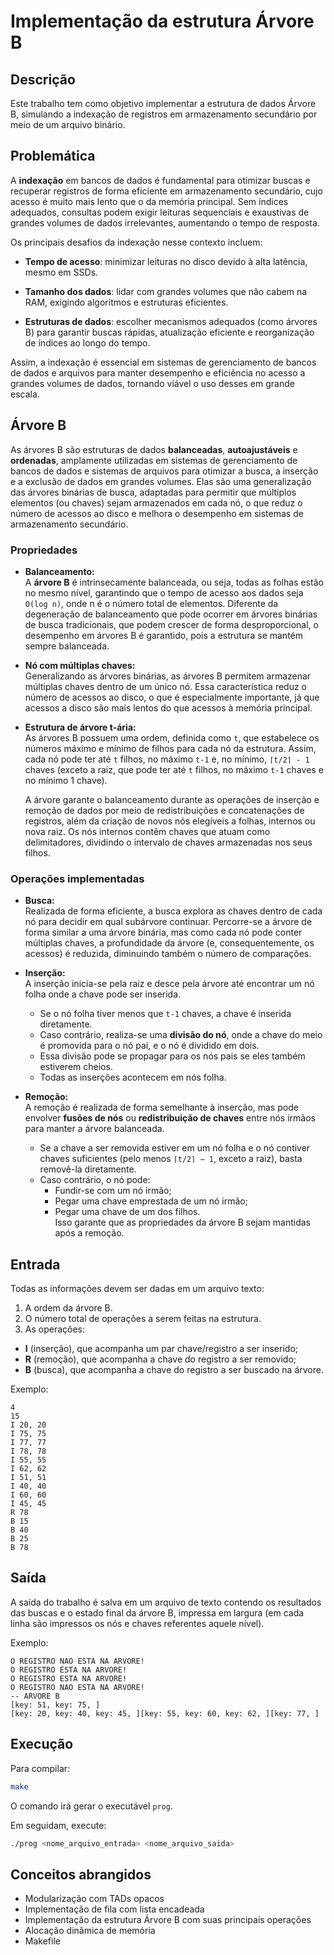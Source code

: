 # Implementação da estrutura Árvore B

## Descrição

Este trabalho tem como objetivo implementar a estrutura de dados Árvore B, simulando a indexação de registros em armazenamento secundário por meio de um arquivo binário.

## Problemática

A **indexação** em bancos de dados é fundamental para otimizar buscas e recuperar registros de forma eficiente em armazenamento secundário, cujo acesso é muito mais lento que o da memória principal. Sem índices adequados, consultas podem exigir leituras sequenciais e exaustivas de grandes volumes de dados irrelevantes, aumentando o tempo de resposta.

Os principais desafios da indexação nesse contexto incluem:

- **Tempo de acesso**: minimizar leituras no disco devido à alta latência, mesmo em SSDs.

- **Tamanho dos dados**: lidar com grandes volumes que não cabem na RAM, exigindo algoritmos e estruturas eficientes.

- **Estruturas de dados**: escolher mecanismos adequados (como árvores B) para garantir buscas rápidas, atualização eficiente e reorganização de índices ao longo do tempo.

Assim, a indexação é essencial em sistemas de gerenciamento de bancos de dados e arquivos para manter desempenho e eficiência no acesso a grandes volumes de dados, tornando viável o uso desses em grande escala.

## Árvore B

As árvores B são estruturas de dados **balanceadas**, **autoajustáveis** e **ordenadas**, amplamente utilizadas em sistemas de gerenciamento de bancos de dados e sistemas de arquivos para otimizar a busca, a inserção e a exclusão de dados em grandes volumes. Elas são uma generalização das árvores binárias de busca, adaptadas para permitir que múltiplos elementos (ou chaves) sejam armazenados em cada nó, o que reduz o número de acessos ao disco e melhora o desempenho em sistemas de armazenamento secundário.

### Propriedades

- **Balanceamento:**  
  A **árvore B** é intrinsecamente balanceada, ou seja, todas as folhas estão no mesmo nível, garantindo que o tempo de acesso aos dados seja `O(log n)`, onde n é o número total de elementos. Diferente da degeneração de balanceamento que pode ocorrer em árvores binárias de busca tradicionais, que podem crescer de forma desproporcional, o desempenho em árvores B é garantido, pois a estrutura se mantém sempre balanceada.

- **Nó com múltiplas chaves:**  
  Generalizando as árvores binárias, as árvores B permitem armazenar múltiplas chaves dentro de um único nó. Essa característica reduz o número de acessos ao disco, o que é especialmente importante, já que acessos a disco são mais lentos do que acessos à memória principal.

- **Estrutura de árvore t-ária:**  
  As árvores B possuem uma ordem, definida como `t`, que estabelece os números máximo e mínimo de filhos para cada nó da estrutura. Assim, cada nó pode ter até `t` filhos, no máximo `t-1` e, no mínimo, `⌈t/2⌉ - 1` chaves (exceto a raiz, que pode ter até `t` filhos, no máximo `t-1` chaves e no mínimo 1 chave).  

  A árvore garante o balanceamento durante as operações de inserção e remoção de dados por meio de redistribuições e concatenações de registros, além da criação de novos nós elegíveis a folhas, internos ou nova raiz. Os nós internos contêm chaves que atuam como delimitadores, dividindo o intervalo de chaves armazenadas nos seus filhos.

### Operações implementadas

- **Busca:**  
  Realizada de forma eficiente, a busca explora as chaves dentro de cada nó para decidir em qual subárvore continuar. Percorre-se a árvore de forma similar a uma árvore binária, mas como cada nó pode conter múltiplas chaves, a profundidade da árvore (e, consequentemente, os acessos) é reduzida, diminuindo também o número de comparações.

- **Inserção:**  
  A inserção inicia-se pela raiz e desce pela árvore até encontrar um nó folha onde a chave pode ser inserida.  
  - Se o nó folha tiver menos que `t-1` chaves, a chave é inserida diretamente.  
  - Caso contrário, realiza-se uma **divisão do nó**, onde a chave do meio é promovida para o nó pai, e o nó é dividido em dois.  
  - Essa divisão pode se propagar para os nós pais se eles também estiverem cheios.  
  - Todas as inserções acontecem em nós folha.

- **Remoção:**  
  A remoção é realizada de forma semelhante à inserção, mas pode envolver **fusões de nós** ou **redistribuição de chaves** entre nós irmãos para manter a árvore balanceada.  
  - Se a chave a ser removida estiver em um nó folha e o nó contiver chaves suficientes (pelo menos `⌈t/2⌉ − 1`, exceto a raiz), basta removê-la diretamente.  
  - Caso contrário, o nó pode:  
    - Fundir-se com um nó irmão;  
    - Pegar uma chave emprestada de um nó irmão;  
    - Pegar uma chave de um dos filhos.  
  Isso garante que as propriedades da árvore B sejam mantidas após a remoção.

## Entrada

Todas as informações devem ser dadas em um arquivo texto:  

1. A ordem da árvore B.  
2. O número total de operações a serem feitas na estrutura.
3. As operações:
  - **I** (inserção), que acompanha um par chave/registro a ser inserido;  
  - **R** (remoção), que acompanha a chave do registro a ser removido;  
  - **B** (busca), que acompanha a chave do registro a ser buscado na árvore.

Exemplo:
```
4
15
I 20, 20
I 75, 75
I 77, 77
I 78, 78
I 55, 55
I 62, 62
I 51, 51
I 40, 40
I 60, 60
I 45, 45
R 78
B 15
B 40
B 25
B 78
```

## Saída

A saída do trabalho é salva em um arquivo de texto contendo os resultados das buscas e o estado final da árvore B, impressa em largura (em cada linha são impressos os nós e chaves referentes aquele nível).

Exemplo:

```
O REGISTRO NAO ESTA NA ARVORE!
O REGISTRO ESTA NA ARVORE!
O REGISTRO ESTA NA ARVORE!
O REGISTRO NAO ESTA NA ARVORE!
-- ARVORE B
[key: 51, key: 75, ]
[key: 20, key: 40, key: 45, ][key: 55, key: 60, key: 62, ][key: 77, ]
```

## Execução

Para compilar:

```bash
make
```

O comando irá gerar o executável `prog`.

Em seguidam, execute:

```bash
./prog <nome_arquivo_entrada> <nome_arquivo_saida>
```

## Conceitos abrangidos
- Modularização com TADs opacos
- Implementação de fila com lista encadeada
- Implementação da estrutura Árvore B com suas principais operações
- Alocação dinâmica de memória
- Makefile
